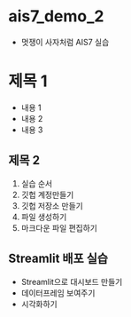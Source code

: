 # ais7_demo_2

* 멋쟁이 사자처럼 AIS7 실습

# 제목 1
* 내용 1
* 내용 2
* 내용 3

## 제목 2
1. 실습 순서
2. 깃헙 계정만들기
3. 깃헙 저장소 만들기
4. 파일 생성하기
5. 마크다운 파일 편집하기

## Streamlit 배포 실습
* Streamlit으로 대시보드 만들기
* 데이터프레임 보여주기
* 시각화하기
